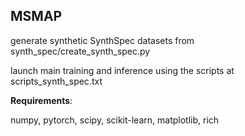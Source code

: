 ## MSMAP

generate synthetic SynthSpec datasets from synth_spec/create_synth_spec.py

launch main training and inference using the scripts at scripts_synth_spec.txt



**Requirements**: 

numpy, pytorch, scipy, scikit-learn, matplotlib, rich
